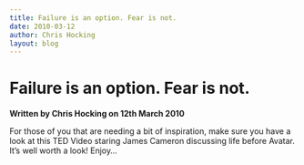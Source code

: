 ```yaml
---
title: Failure is an option. Fear is not.
date: 2010-03-12
author: Chris Hocking
layout: blog
---
```

# Failure is an option. Fear is not.

**Written by Chris Hocking on 12th March 2010**

For those of you that are needing a bit of inspiration, make sure you have a look at this TED Video staring James Cameron discussing life before Avatar. It’s well worth a look! Enjoy…